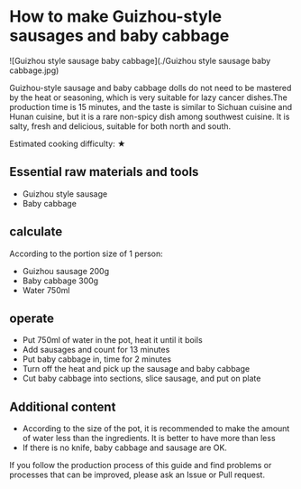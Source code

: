 # How to make Guizhou-style sausages and baby cabbage

![Guizhou style sausage baby cabbage](./Guizhou style sausage baby cabbage.jpg)

Guizhou-style sausage and baby cabbage dolls do not need to be mastered by the heat or seasoning, which is very suitable for lazy cancer dishes.The production time is 15 minutes, and the taste is similar to Sichuan cuisine and Hunan cuisine, but it is a rare non-spicy dish among southwest cuisine. It is salty, fresh and delicious, suitable for both north and south.

Estimated cooking difficulty: ★

## Essential raw materials and tools

- Guizhou style sausage
- Baby cabbage

## calculate

According to the portion size of 1 person:

- Guizhou sausage 200g
- Baby cabbage 300g
- Water 750ml

## operate

- Put 750ml of water in the pot, heat it until it boils
- Add sausages and count for 13 minutes
- Put baby cabbage in, time for 2 minutes
- Turn off the heat and pick up the sausage and baby cabbage
- Cut baby cabbage into sections, slice sausage, and put on plate

## Additional content

- According to the size of the pot, it is recommended to make the amount of water less than the ingredients. It is better to have more than less
- If there is no knife, baby cabbage and sausage are OK.

If you follow the production process of this guide and find problems or processes that can be improved, please ask an Issue or Pull request.